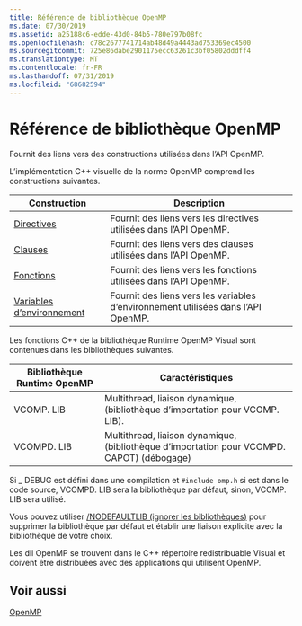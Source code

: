 ```yaml
---
title: Référence de bibliothèque OpenMP
ms.date: 07/30/2019
ms.assetid: a25188c6-edde-43d0-84b5-780e797b08fc
ms.openlocfilehash: c78c2677741714ab48d49a4443ad753369ec4500
ms.sourcegitcommit: 725e86dabe2901175ecc63261c3bf05802dddff4
ms.translationtype: MT
ms.contentlocale: fr-FR
ms.lasthandoff: 07/31/2019
ms.locfileid: "68682594"
---
```

# <a name="openmp-library-reference"></a>Référence de bibliothèque OpenMP

Fournit des liens vers des constructions utilisées dans l’API OpenMP.

L’implémentation C++ visuelle de la norme OpenMP comprend les constructions suivantes.

|Construction|Description|
|---------------|-----------------|
|[Directives](openmp-directives.md)|Fournit des liens vers les directives utilisées dans l’API OpenMP.|
|[Clauses](openmp-clauses.md)|Fournit des liens vers des clauses utilisées dans l’API OpenMP.|
|[Fonctions](openmp-functions.md)|Fournit des liens vers les fonctions utilisées dans l’API OpenMP.|
|[Variables d’environnement](openmp-environment-variables.md)|Fournit des liens vers les variables d’environnement utilisées dans l’API OpenMP.|

Les fonctions C++ de la bibliothèque Runtime OpenMP Visual sont contenues dans les bibliothèques suivantes.

|Bibliothèque Runtime OpenMP|Caractéristiques|
|------------------------------|---------------------|
|VCOMP. LIB|Multithread, liaison dynamique, (bibliothèque d’importation pour VCOMP. LIB).|
|VCOMPD. LIB|Multithread, liaison dynamique, (bibliothèque d’importation pour VCOMPD. CAPOT) (débogage)|

Si _ DEBUG est défini dans une compilation et `#include omp.h` si est dans le code source, VCOMPD. LIB sera la bibliothèque par défaut, sinon, VCOMP. LIB sera utilisé.

Vous pouvez utiliser [/NODEFAULTLIB (ignorer les bibliothèques)](../../../build/reference/nodefaultlib-ignore-libraries.md) pour supprimer la bibliothèque par défaut et établir une liaison explicite avec la bibliothèque de votre choix.

Les dll OpenMP se trouvent dans le C++ répertoire redistribuable Visual et doivent être distribuées avec des applications qui utilisent OpenMP.

## <a name="see-also"></a>Voir aussi

[OpenMP](../../../parallel/openmp/openmp-in-visual-cpp.md)